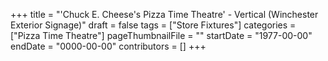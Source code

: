 +++
title = "'Chuck E. Cheese's Pizza Time Theatre' - Vertical (Winchester Exterior Signage)"
draft = false
tags = ["Store Fixtures"]
categories = ["Pizza Time Theatre"]
pageThumbnailFile = ""
startDate = "1977-00-00"
endDate = "0000-00-00"
contributors = []
+++
